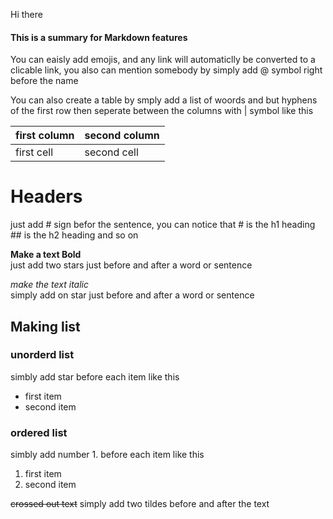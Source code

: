 Hi there 
#### This is a summary for Markdown features
You can eaisly add emojis, and any link will automaticlly be converted to a clicable link, you also can mention somebody by simply add @ symbol right before the name

You can also create a table by smply add a list of woords and but hyphens of the first row then seperate between the columns with | symbol like this

first column | second column
------------- | --------------
first cell | second cell

# Headers
just add # sign befor the sentence, you can notice that # is the h1 heading ## is the h2 heading and so on

**Make a text Bold**  
just add two stars just before and after a word or sentence

*make the text italic*  
simply add on star just before and after a word or sentence

## Making list
### unorderd list
simbly add star before each item like this
* first item
* second item

### ordered list
simbly add number 1. before each item like this
1. first item
1. second item

~~crossed out text~~
simply add two tildes before and after the text






